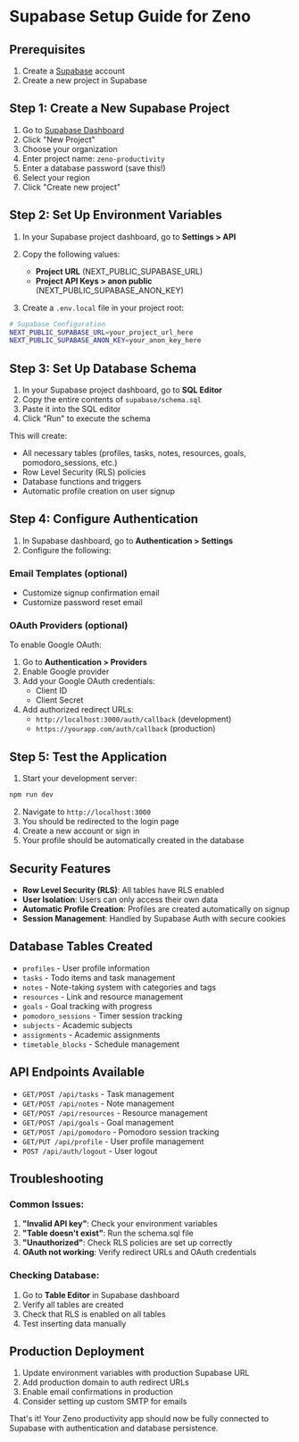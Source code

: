 # Supabase Setup Guide for Zeno

## Prerequisites

1. Create a [Supabase](https://supabase.com) account
2. Create a new project in Supabase

## Step 1: Create a New Supabase Project

1. Go to [Supabase Dashboard](https://app.supabase.com)
2. Click "New Project"
3. Choose your organization
4. Enter project name: `zeno-productivity`
5. Enter a database password (save this!)
6. Select your region
7. Click "Create new project"

## Step 2: Set Up Environment Variables

1. In your Supabase project dashboard, go to **Settings > API**
2. Copy the following values:
   - **Project URL** (NEXT_PUBLIC_SUPABASE_URL)
   - **Project API Keys > anon public** (NEXT_PUBLIC_SUPABASE_ANON_KEY)

3. Create a `.env.local` file in your project root:

```bash
# Supabase Configuration
NEXT_PUBLIC_SUPABASE_URL=your_project_url_here
NEXT_PUBLIC_SUPABASE_ANON_KEY=your_anon_key_here
```

## Step 3: Set Up Database Schema

1. In your Supabase project dashboard, go to **SQL Editor**
2. Copy the entire contents of `supabase/schema.sql`
3. Paste it into the SQL editor
4. Click "Run" to execute the schema

This will create:
- All necessary tables (profiles, tasks, notes, resources, goals, pomodoro_sessions, etc.)
- Row Level Security (RLS) policies
- Database functions and triggers
- Automatic profile creation on user signup

## Step 4: Configure Authentication

1. In Supabase dashboard, go to **Authentication > Settings**
2. Configure the following:

### Email Templates (optional)
- Customize signup confirmation email
- Customize password reset email

### OAuth Providers (optional)
To enable Google OAuth:
1. Go to **Authentication > Providers**
2. Enable Google provider
3. Add your Google OAuth credentials:
   - Client ID
   - Client Secret
4. Add authorized redirect URLs:
   - `http://localhost:3000/auth/callback` (development)
   - `https://yourapp.com/auth/callback` (production)

## Step 5: Test the Application

1. Start your development server:
```bash
npm run dev
```

2. Navigate to `http://localhost:3000`
3. You should be redirected to the login page
4. Create a new account or sign in
5. Your profile should be automatically created in the database

## Security Features

- **Row Level Security (RLS)**: All tables have RLS enabled
- **User Isolation**: Users can only access their own data
- **Automatic Profile Creation**: Profiles are created automatically on signup
- **Session Management**: Handled by Supabase Auth with secure cookies

## Database Tables Created

- `profiles` - User profile information
- `tasks` - Todo items and task management
- `notes` - Note-taking system with categories and tags
- `resources` - Link and resource management
- `goals` - Goal tracking with progress
- `pomodoro_sessions` - Timer session tracking
- `subjects` - Academic subjects
- `assignments` - Academic assignments
- `timetable_blocks` - Schedule management

## API Endpoints Available

- `GET/POST /api/tasks` - Task management
- `GET/POST /api/notes` - Note management  
- `GET/POST /api/resources` - Resource management
- `GET/POST /api/goals` - Goal management
- `GET/POST /api/pomodoro` - Pomodoro session tracking
- `GET/PUT /api/profile` - User profile management
- `POST /api/auth/logout` - User logout

## Troubleshooting

### Common Issues:

1. **"Invalid API key"**: Check your environment variables
2. **"Table doesn't exist"**: Run the schema.sql file
3. **"Unauthorized"**: Check RLS policies are set up correctly
4. **OAuth not working**: Verify redirect URLs and OAuth credentials

### Checking Database:
1. Go to **Table Editor** in Supabase dashboard
2. Verify all tables are created
3. Check that RLS is enabled on all tables
4. Test inserting data manually

## Production Deployment

1. Update environment variables with production Supabase URL
2. Add production domain to auth redirect URLs
3. Enable email confirmations in production
4. Consider setting up custom SMTP for emails

That's it! Your Zeno productivity app should now be fully connected to Supabase with authentication and database persistence.
